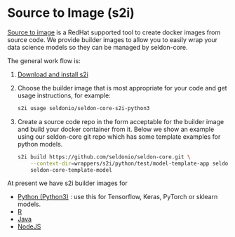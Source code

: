 # Source to Image (s2i)

[Source to image](https://github.com/openshift/source-to-image) is a RedHat supported tool to create docker images from source code. We provide builder images to allow you to easily wrap your data science models so they can be managed by seldon-core.

The general work flow is:

 1. [Download and install s2i](https://github.com/openshift/source-to-image#installation)

 1. Choose the builder image that is most appropriate for your code and get usage instructions, for example:

    ```bash
    s2i usage seldonio/seldon-core-s2i-python3
    ```

 1. Create a source code repo in the form acceptable for the builder image and build your docker container from it. Below we show an example using our seldon-core git repo which has some template examples for python models.

    ```bash
    s2i build https://github.com/seldonio/seldon-core.git \
        --context-dir=wrappers/s2i/python/test/model-template-app seldonio/seldon-core-s2i-python3:1.16.0 \
        seldon-core-template-model
    ```

At present we have s2i builder images for

 * [Python (Python3)](../python/README.md) : use this for Tensorflow, Keras, PyTorch or sklearn models.
 * [R](../R/README.md)
 * [Java](../java/README.md)
 * [NodeJS](../nodejs/README.md)

